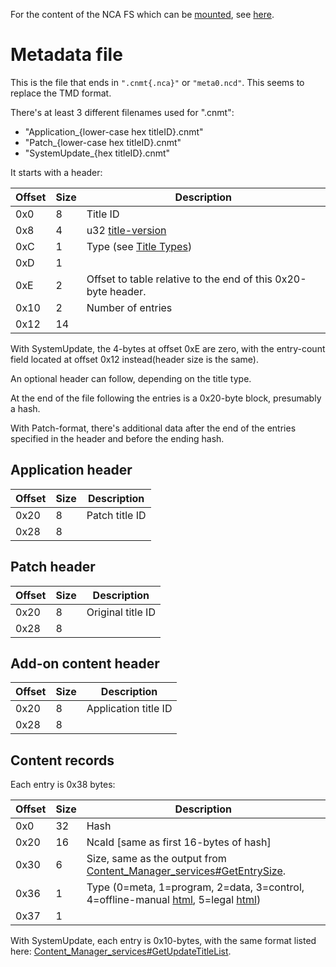 For the content of the NCA FS which can be
[mounted](Filesystem%20services.md "wikilink"), see
[here](NCA%20Content%20FS.md "wikilink").

# Metadata file

This is the file that ends in `".cnmt{.nca}"` or `"meta0.ncd"`. This
seems to replace the TMD format.

There's at least 3 different filenames used for ".cnmt":

  - "Application\_{lower-case hex titleID}.cnmt"
  - "Patch\_{lower-case hex titleID}.cnmt"
  - "SystemUpdate\_{hex titleID}.cnmt"

It starts with a
header:

| Offset | Size | Description                                                                                     |
| ------ | ---- | ----------------------------------------------------------------------------------------------- |
| 0x0    | 8    | Title ID                                                                                        |
| 0x8    | 4    | u32 [title-version](Title%20list.md "wikilink")                                                 |
| 0xC    | 1    | Type (see [Title Types](Content%20Manager%20services#Title%20Types.md##Title_Types "wikilink")) |
| 0xD    | 1    |                                                                                                 |
| 0xE    | 2    | Offset to table relative to the end of this 0x20-byte header.                                   |
| 0x10   | 2    | Number of entries                                                                               |
| 0x12   | 14   |                                                                                                 |

With SystemUpdate, the 4-bytes at offset 0xE are zero, with the
entry-count field located at offset 0x12 instead(header size is the
same).

An optional header can follow, depending on the title type.

At the end of the file following the entries is a 0x20-byte block,
presumably a hash.

With Patch-format, there's additional data after the end of the entries
specified in the header and before the ending hash.

## Application header

| Offset | Size | Description    |
| ------ | ---- | -------------- |
| 0x20   | 8    | Patch title ID |
| 0x28   | 8    |                |

## Patch header

| Offset | Size | Description       |
| ------ | ---- | ----------------- |
| 0x20   | 8    | Original title ID |
| 0x28   | 8    |                   |

## Add-on content header

| Offset | Size | Description          |
| ------ | ---- | -------------------- |
| 0x20   | 8    | Application title ID |
| 0x28   | 8    |                      |

## Content records

Each entry is 0x38
bytes:

| Offset | Size | Description                                                                                                                                              |
| ------ | ---- | -------------------------------------------------------------------------------------------------------------------------------------------------------- |
| 0x0    | 32   | Hash                                                                                                                                                     |
| 0x20   | 16   | NcaId \[same as first 16-bytes of hash\]                                                                                                                 |
| 0x30   | 6    | Size, same as the output from [Content\_Manager\_services\#GetEntrySize](Content%20Manager%20services#GetEntrySize.md##GetEntrySize "wikilink").         |
| 0x36   | 1    | Type (0=meta, 1=program, 2=data, 3=control, 4=offline-manual [html](Internet%20Browser.md "wikilink"), 5=legal [html](Internet%20Browser.md "wikilink")) |
| 0x37   | 1    |                                                                                                                                                          |

With SystemUpdate, each entry is 0x10-bytes, with the same format listed
here:
[Content\_Manager\_services\#GetUpdateTitleList](Content%20Manager%20services#GetUpdateTitleList.md##GetUpdateTitleList "wikilink").
